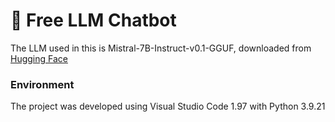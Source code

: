 # 🤖 Free LLM Chatbot





The LLM used in this is Mistral-7B-Instruct-v0.1-GGUF, downloaded from [Hugging Face](https://huggingface.co/TheBloke/Mistral-7B-Instruct-v0.1-GGUF/tree/main)


### Environment
The project was developed using Visual Studio Code 1.97 with Python 3.9.21
